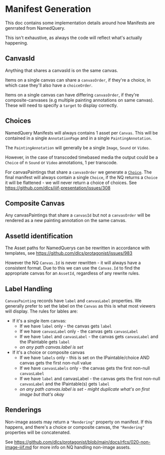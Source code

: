 # Manifest Generation

This doc contains some implementation details around how Manifests are genrrated from NamedQuery. 

This isn't exhaustive, as always the code will reflect what's actually happening.

## CanvasId

Anything that shares a canvasId is on the same canvas.

Items on a single canvas can share a `canvasOrder`, if they're a choice, in which case they'll also have a `choiceOrder`.

Items on a single canvas can have differing `canvasOrder`, if they're composite-canvases (e.g multiple painting annotations on same canvas). These will need to specify a `target` to display correctly.

## Choices

NamedQuery Manifests will always contains 1 asset per `Canvas`. This will be contained in a single `AnnotationPage` and in a single `PaintingAnnotation`.

The `PaintingAnnotation` will generally be a single `Image`, `Sound` or `Video`. 

However, in the case of transcoded timebased media the output could be a `Choice` of n `Sound` or `Video` annotations, 1 per transcode.

For canvasPaintings that share a `canvasOrder` we generate a [`Choice`](https://iiif.io/api/cookbook/recipe/0033-choice/#example). The final manifest will always contain a single `Choice`, if the NQ returns a `Choice` it will be flattened - we will never return a choice of choices. See https://github.com/dlcs/iiif-presentation/issues/308

## Composite Canvas

Any canvasPaintings that share a `canvasId` but not a `canvasOrder` will be rendered as a new painting annotation on the same canvas.

## AssetId identification

The Asset paths for NamedQuerys can be rewritten in accordance with templates, see https://github.com/dlcs/protagonist/issues/983

However the NQ `Canvas.Id` is never rewritten - it will always have a consistent format. Due to this we can use the `Canvas.Id` to find the appropriate canvas for an `AssetId`, regardless of any rewrite rules.

## Label Handling

`CanvasPainting` records have `label` and `canvasLabel` properties. We generally prefer to set the label on the `Canvas` as this is what most viewers will display. The rules for lables are:

* If it's a single item canvas:
  * If we have `label` only - the canvas gets `label`
  * If we have `canvasLabel` only - the canvas gets `canvasLabel`
  * If we have `label` and `canvasLabel` - the canvas gets `canvasLabel` and the IPaintable gets `label`
  * _on any path canvas.label is set_
* If it's a choice or composite canvas
  * If we have `labels` only - this is set on the IPaintable/choice AND canvas gets the first non-null value
  * If we have `canvasLabels` only - the canvas gets the first non-null `canvasLabel`
  * If we have `label` and canvasLabel - the canvas gets the first non-null `canvasLabel` and the IPaintable(s) gets `label`
  * _on any path canvas.label is set - might duplicate what's on first image but that's okay_

## Renderings

Non-image assets may return a `"Rendering"` property on manifest. If this happens, and there's a choice or composite canvas, the `"Rendering"` properties will be concatenated.

See https://github.com/dlcs/protagonist/blob/main/docs/rfcs/020-non-image-iiif.md for more info on NQ handling non-image assets.